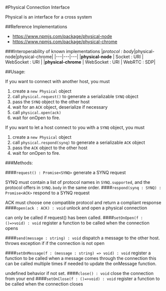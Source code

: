 #Physical Connection Interface

Physical is an interface for a cross system 

##Reference Implementations
* https://www.npmjs.com/package/physical-node
* https://www.npmjs.com/package/physical-chrome

###Interoperability of known implementations
|_protocol : body_|physical-node|physical-chrome|
|---|---|---|
|**physical-node** | Socket : URI | WebSocket : URI |
|**physical-chrome** | WebSocket : URI | WebRTC : SDP|

##Usage:

If you want to connect with another host, you must
1) create a `new Physical` object
2) call `physical.request()` to generate a serializable `SYNQ` object
3) pass the `SYNQ` object to the other host
4) wait for an `ACK` object, deserialize if necessary
5) call `physical.open(ack)`
6) wait for onOpen to fire.

If you want to let a host connect to you with a `SYNQ` object, you must
1) create a `new Physical` object
2) call `physical.respond(synq)` to generate a serializable `ACK` object
3) pass the `ACK` object to the other host
4) wait for onOpen to fire.

###Methods:

####```request() : Promise<SYNQ>```
generate a SYNQ request

SYNQ must contain a list of protocol names in `SYNQ.supported`,
and the protocol offers in `SYNQ.body` in the same order.
####```respond(synq : SYNQ) : Promise<ACK>```
respond to a SYNQ request

ACK must choose one compatible protocol and return a compliant response
####```open(ack : ACK) : void```
unlock and open a physical connection

can only be called if request() has been called.
####```setOnOpen(f : ()=>void) : void```
register a function to be called when the connection opens

####```send(message : string) : void```
dispatch a message to the other host. throws exception if if the connection is not open

####```setOnMessage(f : (message : string) => void) : void```
register a function to be called when a message comes through the connection
this can be called multiple times if needed to update the onMessage function.

undefined behavior if not set.
####```close() : void```
close the connection from your end
####```setOnClose(f : ()=>void) : void```
register a function to be called when the connection closes